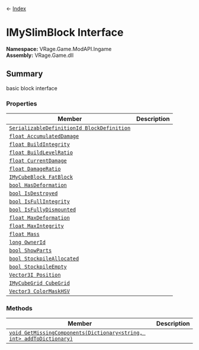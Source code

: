← [Index](index)
# IMySlimBlock Interface
**Namespace:** VRage.Game.ModAPI.Ingame  
**Assembly:** VRage.Game.dll  
## Summary
basic block interface
### Properties
|Member|Description|
|---|---|
|[`SerializableDefinitionId BlockDefinition`](VRage.Game.ModAPI.Ingame.BlockDefinition)||
|[`float AccumulatedDamage`](VRage.Game.ModAPI.Ingame.AccumulatedDamage)||
|[`float BuildIntegrity`](VRage.Game.ModAPI.Ingame.BuildIntegrity)||
|[`float BuildLevelRatio`](VRage.Game.ModAPI.Ingame.BuildLevelRatio)||
|[`float CurrentDamage`](VRage.Game.ModAPI.Ingame.CurrentDamage)||
|[`float DamageRatio`](VRage.Game.ModAPI.Ingame.DamageRatio)||
|[`IMyCubeBlock FatBlock`](VRage.Game.ModAPI.Ingame.FatBlock)||
|[`bool HasDeformation`](VRage.Game.ModAPI.Ingame.HasDeformation)||
|[`bool IsDestroyed`](VRage.Game.ModAPI.Ingame.IsDestroyed)||
|[`bool IsFullIntegrity`](VRage.Game.ModAPI.Ingame.IsFullIntegrity)||
|[`bool IsFullyDismounted`](VRage.Game.ModAPI.Ingame.IsFullyDismounted)||
|[`float MaxDeformation`](VRage.Game.ModAPI.Ingame.MaxDeformation)||
|[`float MaxIntegrity`](VRage.Game.ModAPI.Ingame.MaxIntegrity)||
|[`float Mass`](VRage.Game.ModAPI.Ingame.Mass)||
|[`long OwnerId`](VRage.Game.ModAPI.Ingame.OwnerId)||
|[`bool ShowParts`](VRage.Game.ModAPI.Ingame.ShowParts)||
|[`bool StockpileAllocated`](VRage.Game.ModAPI.Ingame.StockpileAllocated)||
|[`bool StockpileEmpty`](VRage.Game.ModAPI.Ingame.StockpileEmpty)||
|[`Vector3I Position`](VRage.Game.ModAPI.Ingame.Position)||
|[`IMyCubeGrid CubeGrid`](VRage.Game.ModAPI.Ingame.CubeGrid)||
|[`Vector3 ColorMaskHSV`](VRage.Game.ModAPI.Ingame.ColorMaskHSV)||
### Methods
|Member|Description|
|---|---|
|[`void GetMissingComponents(Dictionary<string, int> addToDictionary)`](VRage.Game.ModAPI.Ingame.GetMissingComponents)||
